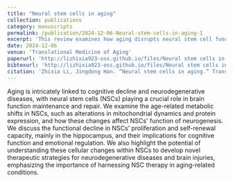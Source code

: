 ```yaml
---
title: "Neural stem cells in aging"
collection: publications
category: manuscripts
permalink: /publication/2024-12-06-Neural-stem-cells-in-aging-1
excerpt: 'This review examines how aging disrupts neural stem cell function, leading to cognitive decline and highlighting their therapeutic potential.'
date: 2024-12-06
venue: 'Translational Medicine of Aging'
paperurl: 'http://lizhixia923-oss.github.io/files/Neural stem cells in aging.pdf'
bibtexurl: 'http://lizhixia923-oss.github.io/files/Neural stem cells in aging.bib'
citation: 'Zhixia Li, Jingdong Han. ”Neural stem cells in aging.” Translational Medicine of Aging. 2024/12/06;doi:https://doi.org/10.1016/j.tma.2024.12.003'
---
```


Aging is intricately linked to cognitive decline and neurodegenerative diseases, with neural stem cells (NSCs) playing a crucial role in brain function maintenance and repair. We examine the age-related metabolic shifts in NSCs, such as alterations in mitochondrial dynamics and protein expression, and how these changes affect NSCs' function of neurogenesis. We discuss the functional decline in NSCs’ proliferation and self-renewal capacity, mainly in the hippocampus, and their implications for cognitive function and emotional regulation. We also highlight the potential of understanding these cellular changes within NSCs to develop novel therapeutic strategies for neurodegenerative diseases and brain injuries, emphasizing the importance of harnessing NSC therapy in aging-related conditions.
